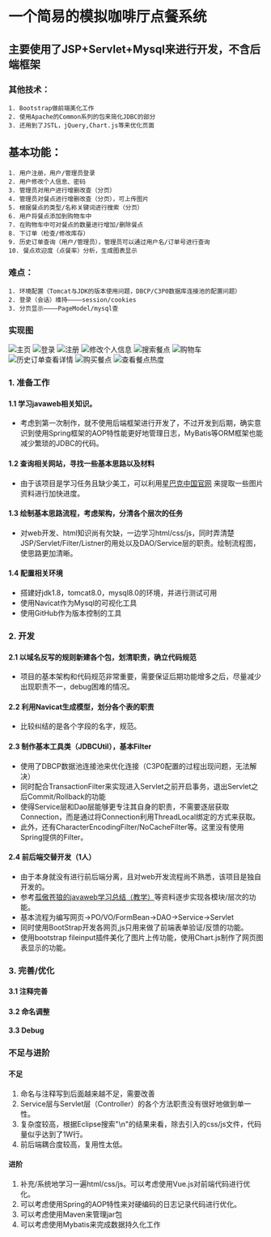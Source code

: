 # 一个简易的模拟咖啡厅点餐系统  
## 主要使用了JSP+Servlet+Mysql来进行开发，不含后端框架  
### 其他技术：  
    1. Bootstrap做前端美化工作  
    2. 使用Apache的Common系列的包来简化JDBC的部分  
    3. 还用到了JSTL，jQuery,Chart.js等来优化页面  
## 基本功能：  
    1. 用户注册，用户/管理员登录  
    2. 用户修改个人信息、密码  
    3. 管理员对用户进行增删改查（分页）  
    4. 管理员对餐点进行增删改查（分页），可上传图片  
    5. 根据餐点的类型/名称关键词进行搜索（分页）  
    6. 用户将餐点添加到购物车中  
    7. 在购物车中可对餐点的数量进行增加/删除餐点  
    8. 下订单（检查/修改库存）
    9. 历史订单查询（用户/管理员），管理员可以通过用户名/订单号进行查询
    10. 餐点欢迎度（点餐率）分析，生成图表显示
### 难点：
    1. 环境配置（Tomcat与JDK的版本使用问题，DBCP/C3P0数据库连接池的配置问题）
    2. 登录（会话）维持————session/cookies
    3. 分页显示————PageModel/mysql查

### 实现图
  ![主页](https://github.com/Clovers4/coffee-javaweb/blob/master/resouce/sample/index.jpg)
  ![登录](https://github.com/Clovers4/coffee-javaweb/blob/master/resouce/sample/login.jpg)
  ![注册](https://github.com/Clovers4/coffee-javaweb/blob/master/resouce/sample/register.jpg)
  ![修改个人信息](https://github.com/Clovers4/coffee-javaweb/blob/master/resouce/sample/user-modify-info.jpg)
  ![搜索餐点](https://github.com/Clovers4/coffee-javaweb/blob/master/resouce/sample/search.jpg)
  ![购物车](https://github.com/Clovers4/coffee-javaweb/blob/master/resouce/sample/shoppingcart.jpg)
  ![历史订单查看详情](https://github.com/Clovers4/coffee-javaweb/blob/master/resouce/sample/user-history-order-details.jpg)
  ![购买餐点](https://github.com/Clovers4/coffee-javaweb/blob/master/resouce/sample/item-logined.jpg)
  ![查看餐点热度](https://github.com/Clovers4/coffee-javaweb/blob/master/resouce/sample/items-heat.jpg)


### 1. 准备工作  

#### 1.1 学习javaweb相关知识。  
  - 考虑到第一次制作，就不使用后端框架进行开发了，不过开发到后期，确实意识到使用Spring框架的AOP特性能更好地管理日志，MyBatis等ORM框架也能减少繁琐的JDBC的代码。  
#### 1.2 查询相关网站，寻找一些基本思路以及材料
  - 由于该项目是学习任务且缺少美工，可以利用[星巴克中国官网](https://www.starbucks.com.cn/) 来提取一些图片资料进行加快进度。
#### 1.3 绘制基本思路流程，考虑架构，分清各个层次的任务  
  - 对web开发、html知识尚有欠缺，一边学习html/css/js，同时弄清楚JSP/Servlet/Filter/Listner的用处以及DAO/Service层的职责。绘制流程图，使思路更加清晰。 
#### 1.4 配置相关环境
  - 搭建好jdk1.8，tomcat8.0，mysql8.0的环境，并进行测试可用  
  - 使用Navicat作为Mysql的可视化工具  
  - 使用GitHub作为版本控制的工具

  

### 2. 开发
#### 2.1 以域名反写的规则新建各个包，划清职责，确立代码规范
  - 项目的基本架构和代码规范非常重要，需要保证后期功能增多之后，尽量减少出现职责不一，debug困难的情况。
#### 2.2 利用Navicat生成模型，划分各个表的职责
  - 比较纠结的是各个字段的名字，规范。
#### 2.3 制作基本工具类（JDBCUtil），基本Filter
  - 使用了DBCP数据池连接池来优化连接（C3P0配置的过程出现问题，无法解决）  
  - 同时配合TransactionFilter来实现进入Servlet之前开启事务，退出Servlet之后Commit/Rollback的功能  
  - 使得Service层和Dao层能够更专注其自身的职责，不需要逐层获取Connection，而是通过将Connection利用ThreadLocal绑定的方式来获取。  
  - 此外，还有CharacterEncodingFilter/NoCacheFilter等。这里没有使用Spring提供的Filter。 
#### 2.4 前后端交替开发（1人）
  - 由于本身就没有进行前后端分离，且对web开发流程尚不熟悉，该项目是独自开发的。
  - 参考[孤傲苍狼的javaweb学习总结（教学）](https://www.cnblogs.com/xdp-gacl/category/574705.html)等资料逐步实现各模块/层次的功能。  
  - 基本流程为编写网页->PO/VO/FormBean->DAO->Service->Servlet  
  - 同时使用BootStrap开发各网页,js只用来做了前端表单验证/反馈的功能。  
  - 使用bootstrap fileinput插件美化了图片上传功能，使用Chart.js制作了网页图表显示的功能。

  

### 3. 完善/优化
#### 3.1 注释完善
#### 3.2 命名调整
#### 3.3 Debug  

  

### 不足与进阶
####  不足
  1. 命名与注释写到后面越来越不足，需要改善
  2. Service层与Servlet层（Controller）的各个方法职责没有很好地做到单一性。
  3. 复杂度较高，根据Eclipse搜索"\n"的结果来看，除去引入的css/js文件，代码量似乎达到了1W行。
  4. 前后端耦合度较高，复用性太低。
#### 进阶
  1. 补充/系统地学习一遍html/css/js。可以考虑使用Vue.js对前端代码进行优化。
  2. 可以考虑使用Spring的AOP特性来对硬编码的日志记录代码进行优化。
  3. 可以考虑使用Maven来管理jar包
  4. 可以考虑使用Mybatis来完成数据持久化工作




